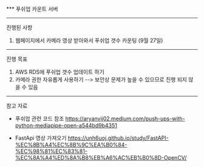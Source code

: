 *** 푸쉬업 카운트 서버


----------
진행된 사항
1. 웹페이지에서 카메라 영상 받아와서 푸쉬업 갯수 카운팅 (9월 27일)


---------
진행 목표
1. AWS RDS에 푸쉬업 갯수 업데이트 하기
2. 카메라 권한 자유롭게 사용하기 --> 보안상 문제가 높을 수 있으므로 진행 되지 않을 수 있음


----------------------------------
참고 자료

- 푸쉬업 관련 코드 참조
https://aryanvij02.medium.com/push-ups-with-python-mediapipe-open-a544bd9b4351

- FastApi 영상 가져오기
https://unh6uoj.github.io/study/FastAPI-%EC%8B%A4%EC%8B%9C%EA%B0%84-%EC%98%81%EC%83%81-%EC%8A%A4%ED%8A%B8%EB%A6%AC%EB%B0%8D-OpenCV/
